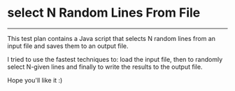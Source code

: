 # select N Random Lines From File
-----------------------------

This test plan contains a Java script that selects N random lines from an input file and saves them to an output file.

I tried to use the fastest techniques to: load the input file, then to randomly select N-given lines and finally to write the results to the output file.

Hope you'll like it :)
